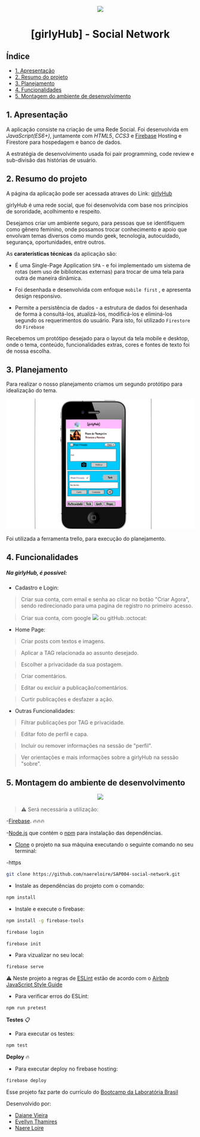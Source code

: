 <p align="center">
<img src="./public/img/girly-logo.png" width="200" heigth="200" >
</p>

<h1 align="center"> [girlyHub] - Social Network</h1>

## Índice

* [1. Apresentação](#1-apresentacao)
* [2. Resumo do projeto](#2-resumo-do-projeto)
* [3. Planejamento](#3-planejamento)
* [4. Funcionalidades](#4-funcionalidades)
* [5. Montagem do ambiente de desenvolvimento](#5-montagem-do-ambiente-de-desenvolvimento)

## 1. Apresentação   

A aplicação consiste na criação de uma Rede Social. Foi desenvolvida em *JavaScript(ES6+)*, juntamente com *HTML5*, *CCS3* e [Firebase](https://firebase.google.com/) Hosting e Firestore para hospedagem e banco de dados.

 A estratégia de desenvolvimento usada foi pair programming, code review e sub-divisão das histórias de usuário.

## 2. Resumo do projeto

A página da aplicação pode ser acessada atraves do Link: [girlyHub](https://social-network-12571.web.app/)

girlyHub é uma rede social, que foi desenvolvida com base nos princípios de sororidade, acolhimento e respeito.

Desejamos criar um ambiente seguro, para pessoas que se identifiquem como gênero feminino, onde possamos trocar conhecimento e apoio que envolvam temas diversos como mundo geek, tecnologia, autocuidado, segurança, oportunidades, entre outros.

As **caraterísticas técnicas** da aplicação são:

* É uma Single-Page Application `SPA` - e foi implementado um sistema de rotas (sem uso de bibliotecas externas) para trocar de uma tela para outra de maneira dinâmica.

* Foi desenhada e desenvolvida com enfoque `mobile first` , e apresenta design responsivo.

* Permite a persistência de dados - a estrutura de dados foi desenhada de forma à consultá-los, atualizá-los, modificá-los e eliminá-los segundo os requerimentos do usuário. Para isto, foi utilizado `Firestore` do `Firebase` 

Recebemos um protótipo desejado para o layout da tela mobile e desktop, onde o tema, conteúdo, funcionalidades extras, cores e fontes de texto foi de nossa escolha.

## 3. Planejamento

Para realizar o nosso planejamento criamos um segundo protótipo para idealização do tema.

<p align="center">
<img src="./public/img/prototipo-girly-feed.png" width="600" heigth="600">
</p>

Foi utilizada a ferramenta trello, para execução do planejamento.

## 4. Funcionalidades

##### Na girlyHub, é possível:

* Cadastro e Login:

> Criar sua conta, com email e senha ao clicar no botão "Criar Agora", sendo redirecionado para uma pagina de registro no primeiro acesso.

> Criar sua conta, com google <img src="./public/img/google.png" width="15"> ou gitHub.:octocat: 

* Home Page:

> Criar posts com textos e imagens.

> Aplicar a TAG relacionada ao assunto desejado.

> Escolher a privacidade da sua postagem.

> Criar comentários.

> Editar ou excluir a publicação/comentários.

> Curtir publicações e desfazer a ação.

* Outras Funcionalidades:

> Filtrar publicações por TAG e privacidade.

> Editar foto de perfil e capa.

> Incluir ou remover informações na sessão de "perfil".

> Ver orientações e mais informações sobre a girlyHub na sessão "sobre".

## 5. Montagem do ambiente de desenvolvimento

<p align="center">
<img src="https://media.giphy.com/media/W4IY7zQdRh7Ow/giphy.gif" width="200" heigth="200"> 
</p>

> :warning: Será necessária a utilização:

 -[Firebase](https://firebase.google.com/products/dynamic-links?gclid=EAIaIQobChMIo9Krk6-W6gIVARKRCh26pgTCEAAYASABEgLr-fD_BwE). :fire::fire::fire: 
 
 -[Node.js](https://nodejs.org/) que contém o [npm](https://docs.npmjs.com/) para instalação das dependências.

 * [Clone](https://help.github.com/articles/cloning-a-repository/) o projeto na sua máquina executando o seguinte comando no seu terminal:
 
-https

``` sh
git clone https://github.com/naereloire/SAP004-social-network.git 
```

* Instale as dependências do projeto com o comando:

``` sh
npm install
```

* Instale e execute o firebase:

``` sh
npm install -g firebase-tools
```

``` sh
firebase login
```

``` sh
firebase init
```

* Para vizualizar no seu local:

``` sh
firebase serve
```

:warning: Neste projeto a regras de [ESLint](https://eslint.org/) estão de acordo com o [Airbnb JavaScript Style Guide](https://github.com/armoucar/javascript-style-guide)

* Para verificar erros do ESLint:

``` sh
npm run pretest
```

**Testes** :clipboard:

* Para executar os testes:

``` sh
npm test
```

**Deploy** :fire:  

* Para executar deploy no firebase hosting:

``` sh
firebase deploy
```

Esse projeto faz parte do currículo do [Bootcamp da Laboratória Brasil](https://www.laboratoria.la/br) 

Desenvolvido por: 

* [Daiane Vieira](https://github.com/daianevieira07)
* [Evellyn Thamires](https://github.com/EvellynThamires)
* [Naere Loire](https://github.com/naereloire)
